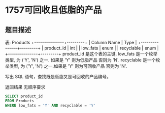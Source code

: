 1757可回收且低脂的产品
===

题目描述
---

表: Products
+---------------+---------+
| Column Name   | Type    |
+---------------+---------+
| product_id    | int     |
| low_fats      | enum    |
| recyclable    | enum    |
+---------------+---------+
product_id 是这个表的主键.
low_fats 是一个枚举类型, 为 ('Y', 'N') 之一. 如果是 'Y' 则为低脂产品 否则为 'N'.
recyclable 是一个枚举类型, 为 ('Y', 'N') 之一.如果是 'Y' 则为可回收产品 否则为 'N'.

写出 SQL 语句，查找既是低脂又是可回收的产品编号。

返回结果 无顺序要求

```sql
SELECT product_id 
FROM Products
WHERE low_fats = 'Y' AND recyclable = 'Y'
```

